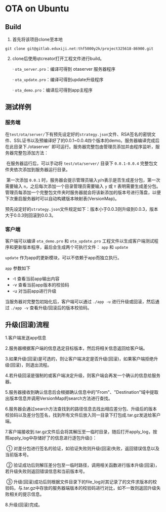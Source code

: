 # OTA on Ubuntu

## Build

1. 首先将该项目clone至本地

```git
git clone git@gitlab.eduxiji.net:thf5000y2k/project325618-86900.git
```

2. clone后使用qtcreator打开工程文件进行build。

   · `ota_server.pro`：编译可得到 otaserver 服务器程序

   · `ota_update.pro`：编译可得到update升级程序

   · `ota_demo.pro`：编译后可得到app主程序

## 测试样例

### 服务端

​	在`test/ota/server/`下有预先设定好的`strategy.json`文件、RSA签名的密钥文件、SSL证书以及预编译好了的0.0.1~0.0.4四个版本的demo。服务器编译完成后在此目录下./otaserver` 即可运行。服务器完整包由管理员添加并由程序监听，服务器完整包添加方法：

​	在服务器运行后，可以手动将 `test/ota/server/` 目录下 `0.0.1-0.0.4` 完整包文件夹依次添加到服务器运行目录。

​	第一次添加 `0.0.1` 时，服务器会提示管理员输入y/n表示是否生成差分包，第一次需要输入 `n`，之后每次添加一个目录管理员需要输入 `y` 或 `Y` 表明需要生成差分包。管理员每添加一个完整包文件夹时服务器就会将该新添加的版本号进行落盘，以便下次重启服务器时可以自动构建版本映射表(VersionMap)。

​	预先设定好的`strategy.json`文件规定如下：版本小于0.0.3则升级到0.0.3，版本大于0.0.3则回滚到0.0.3。

### 客户端

客户端可以编译 `ota_demo.pro` 和 `ota_update.pro` 工程文件以生成客户端测试程序和更新版本程序，最后会生成两个可执行文件： `app` 和 `update` 

`update` 作为app的更新模块，可以不依赖于app而独立执行。

`app` 参数如下

- -t 查看当前app输出内容
- -v 查看当前app版本的校验码
- -u 对当前app进行升级

当服务器对完整包初始化后，客户端可以通过 `./app -u` 进行升级或回滚，然后通过 `./app -v` 查看升级/回滚后的版本校验码。

## 升级(回滚)流程

1.客户端发送app信息

2.服务器根据客户端的信息选定目标版本，然后将相关信息返回给客户端。

3.如果升级(回滚)是可选的，则让客户端决定是否升级(回滚)，如果客户端拒绝升级(回滚)，则退出流程。

4.若升级回滚是强制的或客户端决定升级，则客户端会再发一个确认的信息给服务器。

5.服务器接收到确认信息后会根据确认信息中的"From"、"Destination"域中提取出版本信息并调用VersionMap的search方法进行查找。

6.服务器会通过search方法查找到的路径信息去找出相应差分包、升级后的版本校验码以及差分包签名，找到所有文件后放入同一目录下打包成.tar.gz发送给客户端。

7.客户端接收到.tar.gz文件后会将其解压至一临时目录，随后打开apply_log，按照apply_log中存储好了的信息进行逐包升级()：

​	① 对差分包进行签名的验证，如验证失败则升级(回滚)失败，返回错误信息以及当前版本号。

​	② 验证成功后则解压差分包至一临时路径，调用相关函数进行版本升级(回滚)，若升级失败则返回错误信息和当前版本号。

​	③ 升级(回滚)成功后则根据文件目录下的file_log对其记录了的文件求版本的校验码，与.tar.gz中存放的服务器端版本的校验码进行对比，如不一致则返回升级失败相关的提示信息。

8.升级(回滚)完成。
